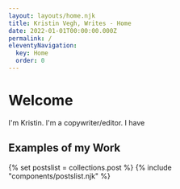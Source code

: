 ```yaml
---
layout: layouts/home.njk
title: Kristin Vegh, Writes - Home
date: 2022-01-01T00:00:00.000Z
permalink: /
eleventyNavigation:
  key: Home
  order: 0
---
```

# Welcome

I'm Kristin. I'm a copywriter/editor. I have


## Examples of my Work

{% set postslist = collections.post %}
{% include "components/postslist.njk" %}
